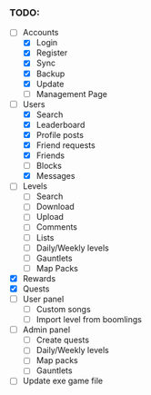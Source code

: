 ### TODO:

- [ ] Accounts
	- [x] Login
	- [x] Register
	- [x] Sync
	- [x] Backup
    - [x] Update
	- [ ] Management Page
- [ ] Users
    - [x] Search
    - [x] Leaderboard
    - [x] Profile posts
    - [x] Friend requests
    - [x] Friends
    - [ ] Blocks
    - [x] Messages
- [ ] Levels
    - [ ] Search
    - [ ] Download
    - [ ] Upload
    - [ ] Comments
    - [ ] Lists
    - [ ] Daily/Weekly levels
    - [ ] Gauntlets
    - [ ] Map Packs
- [x] Rewards
- [x] Quests
- [ ] User panel
    - [ ] Custom songs
    - [ ] Import level from boomlings
- [ ] Admin panel
    - [ ] Create quests
    - [ ] Daily/Weekly levels
    - [ ] Map packs
    - [ ] Gauntlets
- [ ] Update exe game file
